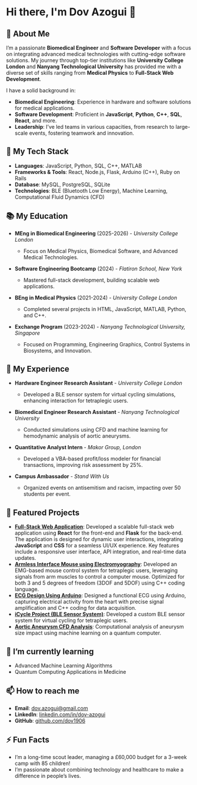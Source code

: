 # Hi there, I'm Dov Azogui 👋

## 🚀 About Me
I’m a passionate **Biomedical Engineer** and **Software Developer** with a focus on integrating advanced medical technologies with cutting-edge software solutions. My journey through top-tier institutions like **University College London** and **Nanyang Technological University** has provided me with a diverse set of skills ranging from **Medical Physics** to **Full-Stack Web Development**.

I have a solid background in:
- **Biomedical Engineering**: Experience in hardware and software solutions for medical applications.
- **Software Development**: Proficient in **JavaScript**, **Python**, **C++**, **SQL**, **React**, and more.
- **Leadership**: I’ve led teams in various capacities, from research to large-scale events, fostering teamwork and innovation.

## 🧠 My Tech Stack
- **Languages**: JavaScript, Python, SQL, C++, MATLAB
- **Frameworks & Tools**: React, Node.js, Flask, Arduino (C++), Ruby on Rails
- **Database**: MySQL, PostgreSQL, SQLite
- **Technologies**: BLE (Bluetooth Low Energy), Machine Learning, Computational Fluid Dynamics (CFD)

## 📚 My Education
- **MEng in Biomedical Engineering** (2025-2026) - *University College London*
  - Focus on Medical Physics, Biomedical Software, and Advanced Medical Technologies.
  
- **Software Engineering Bootcamp** (2024) - *Flatiron School, New York*
  - Mastered full-stack development, building scalable web applications.

- **BEng in Medical Physics** (2021-2024) - *University College London*
  - Completed several projects in HTML, JavaScript, MATLAB, Python, and C++.

- **Exchange Program** (2023-2024) - *Nanyang Technological University, Singapore*
  - Focused on Programming, Engineering Graphics, Control Systems in Biosystems, and Innovation.

## 💼 My Experience
- **Hardware Engineer Research Assistant** - *University College London*
  - Developed a BLE sensor system for virtual cycling simulations, enhancing interaction for tetraplegic users.
  
- **Biomedical Engineer Research Assistant** - *Nanyang Technological University*
  - Conducted simulations using CFD and machine learning for hemodynamic analysis of aortic aneurysms.

- **Quantitative Analyst Intern** - *Makor Group, London*
  - Developed a VBA-based profit/loss modeler for financial transactions, improving risk assessment by 25%.

- **Campus Ambassador** - *Stand With Us*
  - Organized events on antisemitism and racism, impacting over 50 students per event.

## 🌟 Featured Projects
- **[Full-Stack Web Application](https://github.com/dov1906/task-dashboard)**: Developed a scalable full-stack web application using **React** for the front-end and **Flask** for the back-end. The application is designed for dynamic user interactions, integrating **JavaScript** and **CSS** for a seamless UI/UX experience. Key features include a responsive user interface, API integration, and real-time data updates.
- **[Armless Interface Mouse using Electromyography](https://dovazogui.wixsite.com/dovazoguiportfolio/post/armless-interface-mouse-using-electromyography)**: Developed an EMG-based mouse control system for tetraplegic users, leveraging signals from arm muscles to control a computer mouse. Optimized for both 3 and 5 degrees of freedom (3DOF and 5DOF) using C++ coding language.
- **[ECG Design Using Arduino](https://dovazogui.wixsite.com/dovazoguiportfolio/post/copy-of-ecg-design-using-arduino)**: Designed a functional ECG using Arduino, capturing electrical activity from the heart with precise signal amplification and C++ coding for data acquisition.
- **[iCycle Project (BLE Sensor System)](https://dovazogui.wixsite.com/dovazoguiportfolio/post/empowering-tetraplegic-individuals-with-icycle-a-ble-enabled-virtual-cycling-experience)**: Developed a custom BLE sensor system for virtual cycling for tetraplegic users.
- **[Aortic Aneurysm CFD Analysis](https://dovazogui.wixsite.com/dovazoguiportfolio/post/exploring-aortic-disease-progression-through-computational-fluid-dynamics)**: Computational analysis of aneurysm size impact using machine learning on a quantum computer.



## 🌱 I’m currently learning
- Advanced Machine Learning Algorithms
- Quantum Computing Applications in Medicine

## 📫 How to reach me
- **Email**: [dov.azogui@gmail.com](mailto:dov.azogui@gmail.com)
- **LinkedIn**: [linkedin.com/in/dov-azogui](https://www.linkedin.com/in/dov-azogui)
- **GitHub**: [github.com/dov1906](https://github.com/dov1906)

## ⚡ Fun Facts
- I’m a long-time scout leader, managing a £60,000 budget for a 3-week camp with 85 children!
- I’m passionate about combining technology and healthcare to make a difference in people’s lives.

